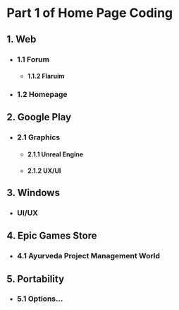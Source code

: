 # Part 1 of Home Page Coding

## 1. Web
- ### 1.1 Forum
  - #### 1.1.2 Flaruim
- ### 1.2 Homepage

## 2. Google Play
- ### 2.1 Graphics
  - #### 2.1.1 Unreal Engine
  - #### 2.1.2 UX/UI

## 3. Windows
- ### UI/UX

## 4. Epic Games Store
- ### 4.1 Ayurveda Project Management World

## 5. Portability
- ### 5.1 Options...
